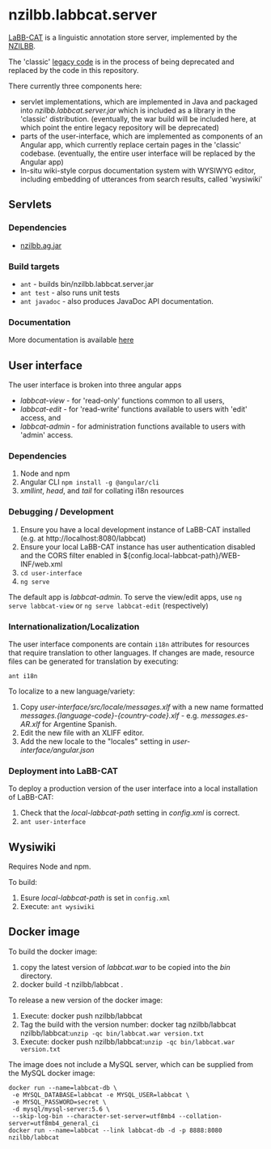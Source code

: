 # nzilbb.labbcat.server

[LaBB-CAT](https://labbcat.canterbury.ac.nz) is a linguistic annotation store server,
implemented by the [NZILBB](http://www.nzilbb.canterbury.ac.nz).

The 'classic' [legacy code](https://sourceforge.net/projects/labbcat/) is in the process
of being deprecated and replaced by the code in this repository.

There currently three components here:
- servlet implementations, which are implemented in Java and packaged into
  *nzilbb.labbcat.server.jar* which is included as a library in the 'classic'
  distribution. (eventually, the war build will be included here, at which point the entire
  legacy repository will be deprecated)
- parts of the user-interface, which are implemented as components of an Angular app,
  which currently replace certain pages in the 'classic' codebase. (eventually, the entire
  user interface will be replaced by the Angular app)
- In-situ wiki-style corpus documentation system with WYSIWYG editor, including embedding
  of utterances from search results, called 'wysiwiki'

## Servlets

### Dependencies

- [nzilbb.ag.jar](https://github.com/nzilbb/ag)

### Build targets

- `ant` - builds bin/nzilbb.labbcat.server.jar
- `ant test` - also runs unit tests
- `ant javadoc` - also produces JavaDoc API documentation.

### Documentation

More documentation is available [here](https://nzilbb.github.io/labbcat-server/)

## User interface

The user interface is broken into three angular apps
- *labbcat-view* - for 'read-only' functions common to all users,
- *labbcat-edit* - for 'read-write' functions available to users with 'edit' access, and
- *labbcat-admin* - for administration functions available to users with 'admin' access.

### Dependencies

1. Node and npm
2. Angular CLI
   `npm install -g @angular/cli`
2. *xmllint*, *head*, and *tail* for collating i18n resources

### Debugging / Development

1. Ensure you have a local development instance of LaBB-CAT installed
(e.g. at http://localhost:8080/labbcat)
2. Ensure your local LaBB-CAT instance has user authentication disabled and the CORS filter
enabled in  ${config.local-labbcat-path}/WEB-INF/web.xml
3. `cd user-interface`
4. `ng serve`

The default app is *labbcat-admin*. To serve the view/edit apps,
use `ng serve labbcat-view` or `ng serve labbcat-edit` (respectively)

### Internationalization/Localization

The user interface components are contain `i18n` attributes for resources that require
translation to other languages. If changes are made, resource files can be generated for
translation by executing:

```
ant i18n
```

To localize to a new language/variety:
1. Copy *user-interface/src/locale/messages.xlf* with a new name formatted
   *messages.{language-code}-{country-code}.xlf* -
   e.g. *messages.es-AR.xlf* for Argentine Spanish.
2. Edit the new file with an XLIFF editor.
3. Add the new locale to the "locales" setting in *user-interface/angular.json*


### Deployment into LaBB-CAT

To deploy a production version of the user interface into a local installation of
LaBB-CAT:

1. Check that the *local-labbcat-path* setting in *config.xml* is correct.
2. `ant user-interface`

## Wysiwiki

Requires Node and npm.

To build:

1. Esure *local-labbcat-path* is set in `config.xml`
2. Execute: `ant wysiwiki`

## Docker image

To build the docker image:

1. copy the latest version of *labbcat.war* to be copied into the *bin* directory.
2. docker build -t nzilbb/labbcat .

To release a new version of the docker image:

1. Execute:
   docker push nzilbb/labbcat
2. Tag the build with the version number:
   docker tag nzilbb/labbcat nzilbb/labbcat:`unzip -qc bin/labbcat.war version.txt`
3. Execute:
   docker push nzilbb/labbcat:`unzip -qc bin/labbcat.war version.txt`

The image does not include a MySQL server, which can be supplied from the MySQL docker
image:

```
docker run --name=labbcat-db \
 -e MYSQL_DATABASE=labbcat -e MYSQL_USER=labbcat \
 -e MYSQL_PASSWORD=secret \
 -d mysql/mysql-server:5.6 \
 --skip-log-bin --character-set-server=utf8mb4 --collation-server=utf8mb4_general_ci
docker run --name=labbcat --link labbcat-db -d -p 8888:8080 nzilbb/labbcat
```
